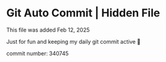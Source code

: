 # Git Auto Commit | Hidden File

This file was added Feb 12, 2025

Just for fun and keeping my daily git commit active 🤪

commit number: 340745

